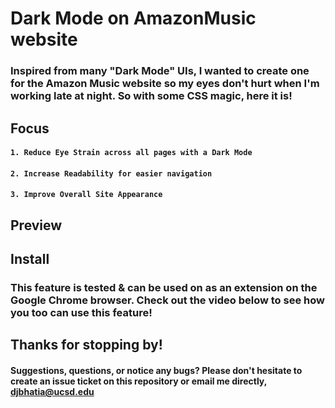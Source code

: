 # __Dark Mode on AmazonMusic website__

### Inspired from many "Dark Mode" UIs, I wanted to create one for the Amazon Music website so my eyes don't hurt when I'm working late at night. So with some CSS magic, here it is!

## __Focus__
#### `1. Reduce Eye Strain across all pages with a Dark Mode`
#### `2. Increase Readability for easier navigation`
#### `3. Improve Overall Site Appearance`

## __Preview__

## __Install__
### This feature is tested & can be used on as an extension on the Google Chrome browser. Check out the video below to see how you too can use this feature!

## __Thanks for stopping by!__
#### Suggestions, questions, or notice any bugs? Please don't hesitate to create an issue ticket on this repository or email me directly, djbhatia@ucsd.edu
